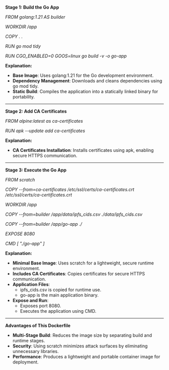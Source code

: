 **Stage 1: Build the Go App**

*FROM golang:1.21 AS builder*

*WORKDIR /app*

*COPY . .*

*RUN go mod tidy* 

*RUN CGO\_ENABLED=0 GOOS=linux go build -v -o go-app*

**Explanation:**

- **Base Image**: Uses golang:1.21 for the Go development environment.
- **Dependency Management**: Downloads and cleans dependencies using go mod tidy.
- **Static Build**: Compiles the application into a statically linked binary for portability.
-----
**Stage 2: Add CA Certificates**

*FROM alpine:latest as ca-certificates*

*RUN apk --update add ca-certificates*

**Explanation:**

- **CA Certificates Installation**: Installs certificates using apk, enabling secure HTTPS communication.
-----
**Stage 3: Execute the Go App**

*FROM scratch*

*COPY --from=ca-certificates /etc/ssl/certs/ca-certificates.crt /etc/ssl/certs/ca-certificates.crt*

*WORKDIR /app*

*COPY --from=builder /app/data/ipfs\_cids.csv ./data/ipfs\_cids.csv*

*COPY --from=builder /app/go-app ./*

*EXPOSE 8080*

*CMD [ "./go-app" ]*

**Explanation:**

- **Minimal Base Image**: Uses scratch for a lightweight, secure runtime environment.
- **Includes CA Certificates**: Copies certificates for secure HTTPS communication.
- **Application Files**:
  - ipfs\_cids.csv is copied for runtime use.
  - go-app is the main application binary.
- **Expose and Run**:
  - Exposes port 8080.
  - Executes the application using CMD.
-----
**Advantages of This Dockerfile**

- **Multi-Stage Build**: Reduces the image size by separating build and runtime stages.
- **Security**: Using scratch minimizes attack surfaces by eliminating unnecessary libraries.
- **Performance**: Produces a lightweight and portable container image for deployment.

